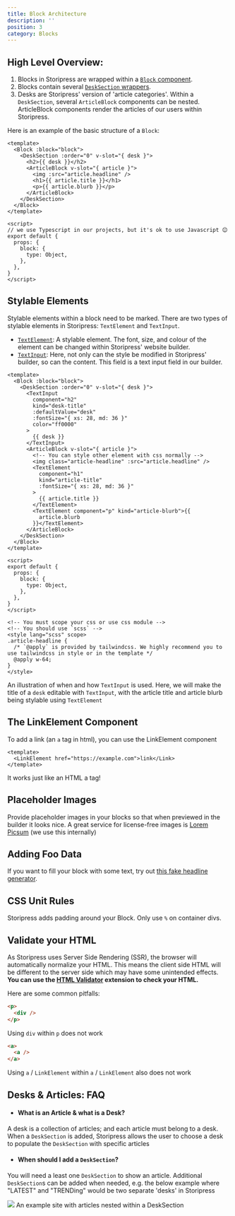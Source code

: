 ```yaml
---
title: Block Architecture
description: ''
position: 3
category: Blocks
---
```


## High Level Overview:

1. Blocks in Storipress are wrapped within a [`Block` component](/2%20StandardBlocks/2%20Wrappers#block).
2. Blocks contain several [`DeskSection` wrappers](/2%20StandardBlocks/2%20Wrappers#desksection).
3. Desks are Storipress' version of 'article categories'. Within a `DeskSection`, several `ArticleBlock` components can be nested. ArticleBlock components render the articles of our users within Storipress.

Here is an example of the basic structure of a `Block`:

```vue
<template>
  <Block :block="block">
    <DeskSection :order="0" v-slot="{ desk }">
      <h2>{{ desk }}</h2>
      <ArticleBlock v-slot="{ article }">
        <img :src="article.headline" />
        <h1>{{ article.title }}</h1>
        <p>{{ article.blurb }}</p>
      </ArticleBlock>
    </DeskSection>
  </Block>
</template>

<script>
// we use Typescript in our projects, but it's ok to use Javascript 😊
export default {
  props: {
    block: {
      type: Object,
    },
  },
}
</script>
```

## Stylable Elements

Stylable elements within a block need to be marked. There are two types of stylable elements in Storipress: `TextElement` and `TextInput`.

- [`TextElement`](/2%20StandardBlocks/3%20Components#textelement): A stylable element. The font, size, and colour of the element can be changed within Storipress' website builder.
- [`TextInput`](/2%20StandardBlocks/3%20Components#textinput): Here, not only can the style be modified in Storipress' builder, so can the content. This field is a text input field in our builder.

```vue
<template>
  <Block :block="block">
    <DeskSection :order="0" v-slot="{ desk }">
      <TextInput
        component="h2"
        kind="desk-title"
        :defaultValue="desk"
        :fontSize="{ xs: 28, md: 36 }"
        color="ff0000"
      >
        {{ desk }}
      </TextInput>
      <ArticleBlock v-slot="{ article }">
        <!-- You can style other element with css normally -->
        <img class="article-headline" :src="article.headline" />
        <TextElement
          component="h1"
          kind="article-title"
          :fontSize="{ xs: 28, md: 36 }"
        >
          {{ article.title }}
        </TextElement>
        <TextElement component="p" kind="article-blurb">{{
          article.blurb
        }}</TextElement>
      </ArticleBlock>
    </DeskSection>
  </Block>
</template>

<script>
export default {
  props: {
    block: {
      type: Object,
    },
  },
}
</script>

<!-- You must scope your css or use css module -->
<!-- You should use `scss` -->
<style lang="scss" scope>
.article-headline {
  /* `@apply` is provided by tailwindcss. We highly recommend you to use tailwindcss in style or in the template */
  @apply w-64;
}
</style>
```

<alert Type="info">An illustration of when and how `TextInput` is used. Here, we will make the title of a `desk` editable with `TextInput`, with the article title and article blurb being stylable using `TextElement`</alert>

## The LinkElement Component

To add a link (an `a` tag in html), you can use the LinkElement component

```vue
<template>
  <LinkElement href="https://example.com">link</Link>
</template>
```

<alert Type="info">It works just like an HTML a tag!</alert>

## Placeholder Images

Provide placeholder images in your blocks so that when previewed in the builder it looks nice. A great service for license-free images is [Lorem Picsum](https://picsum.photos/) (we use this internally)

## Adding Foo Data

If you want to fill your block with some text, try out [this fake headline generator](https://www.plot-generator.org.uk/headlines/).

## CSS Unit Rules

Storipress adds padding around your Block. Only use `%` on container divs.

## Validate your HTML

As Storipress uses Server Side Rendering (SSR), the browser will automatically normalize your HTML. This means the client side HTML will be different to the server side which may have some unintended effects. **You can use the [HTML Validator](https://chrome.google.com/webstore/detail/html-validator/mpbelhhnfhfjnaehkcnnaknldmnocglk) extension to check your HTML.**

Here are some common pitfalls:

```html
<p>
  <div />
</p>
```

<alert Type="danger">Using `div` within `p` does not work</alert>

```html
<a>
  <a />
</a>
```

<alert Type="danger">Using `a` / `LinkElement` within `a` / `LinkElement` also does not work</alert>

## Desks & Articles: FAQ

- #### What is an Article & what is a Desk?

A desk is a collection of articles; and each article must belong to a desk. When a `DeskSection` is added, Storipress allows the user to choose a desk to populate the `DeskSection` with specific articles

- #### When should I add a `DeskSection`?

You will need a least one `DeskSection` to show an article. Additional `DeskSection`s can be added when needed, e.g. the below example where "LATEST" and "TRENDing" would be two separate 'desks' in Storipress

![](/Blocks/StandardBlocks_1.png)
<alert Type="info">An example site with articles nested within a DeskSection</alert>
